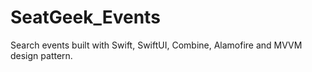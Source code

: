 # SeatGeek_Events
Search events built with Swift, SwiftUI, Combine, Alamofire and MVVM design pattern.
